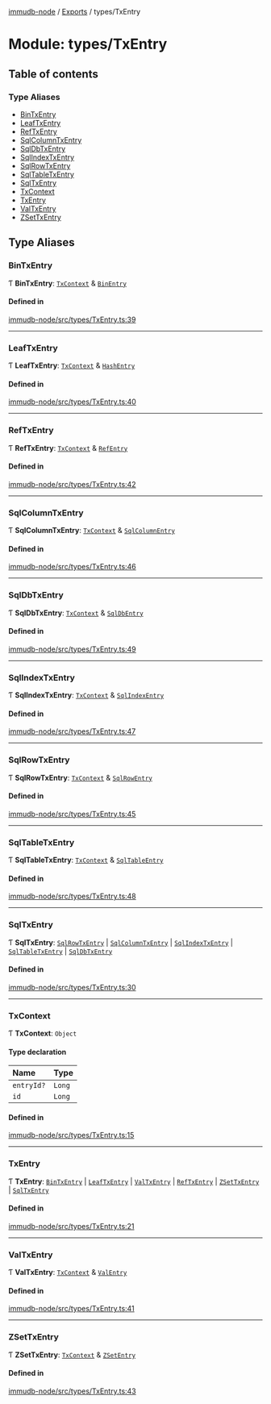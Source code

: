 [immudb-node](../README.md) / [Exports](../modules.md) / types/TxEntry

# Module: types/TxEntry

## Table of contents

### Type Aliases

- [BinTxEntry](types_TxEntry.md#bintxentry)
- [LeafTxEntry](types_TxEntry.md#leaftxentry)
- [RefTxEntry](types_TxEntry.md#reftxentry)
- [SqlColumnTxEntry](types_TxEntry.md#sqlcolumntxentry)
- [SqlDbTxEntry](types_TxEntry.md#sqldbtxentry)
- [SqlIndexTxEntry](types_TxEntry.md#sqlindextxentry)
- [SqlRowTxEntry](types_TxEntry.md#sqlrowtxentry)
- [SqlTableTxEntry](types_TxEntry.md#sqltabletxentry)
- [SqlTxEntry](types_TxEntry.md#sqltxentry)
- [TxContext](types_TxEntry.md#txcontext)
- [TxEntry](types_TxEntry.md#txentry)
- [ValTxEntry](types_TxEntry.md#valtxentry)
- [ZSetTxEntry](types_TxEntry.md#zsettxentry)

## Type Aliases

### BinTxEntry

Ƭ **BinTxEntry**: [`TxContext`](types_TxEntry.md#txcontext) & [`BinEntry`](types_Entry.md#binentry)

#### Defined in

[immudb-node/src/types/TxEntry.ts:39](https://github.com/user3232/node-immu-db/blob/2e88686/immudb-node/src/types/TxEntry.ts#L39)

___

### LeafTxEntry

Ƭ **LeafTxEntry**: [`TxContext`](types_TxEntry.md#txcontext) & [`HashEntry`](types_Entry.md#hashentry)

#### Defined in

[immudb-node/src/types/TxEntry.ts:40](https://github.com/user3232/node-immu-db/blob/2e88686/immudb-node/src/types/TxEntry.ts#L40)

___

### RefTxEntry

Ƭ **RefTxEntry**: [`TxContext`](types_TxEntry.md#txcontext) & [`RefEntry`](types_Entry.md#refentry)

#### Defined in

[immudb-node/src/types/TxEntry.ts:42](https://github.com/user3232/node-immu-db/blob/2e88686/immudb-node/src/types/TxEntry.ts#L42)

___

### SqlColumnTxEntry

Ƭ **SqlColumnTxEntry**: [`TxContext`](types_TxEntry.md#txcontext) & [`SqlColumnEntry`](types_Entry.md#sqlcolumnentry)

#### Defined in

[immudb-node/src/types/TxEntry.ts:46](https://github.com/user3232/node-immu-db/blob/2e88686/immudb-node/src/types/TxEntry.ts#L46)

___

### SqlDbTxEntry

Ƭ **SqlDbTxEntry**: [`TxContext`](types_TxEntry.md#txcontext) & [`SqlDbEntry`](types_Entry.md#sqldbentry)

#### Defined in

[immudb-node/src/types/TxEntry.ts:49](https://github.com/user3232/node-immu-db/blob/2e88686/immudb-node/src/types/TxEntry.ts#L49)

___

### SqlIndexTxEntry

Ƭ **SqlIndexTxEntry**: [`TxContext`](types_TxEntry.md#txcontext) & [`SqlIndexEntry`](types_Entry.md#sqlindexentry)

#### Defined in

[immudb-node/src/types/TxEntry.ts:47](https://github.com/user3232/node-immu-db/blob/2e88686/immudb-node/src/types/TxEntry.ts#L47)

___

### SqlRowTxEntry

Ƭ **SqlRowTxEntry**: [`TxContext`](types_TxEntry.md#txcontext) & [`SqlRowEntry`](types_Entry.md#sqlrowentry)

#### Defined in

[immudb-node/src/types/TxEntry.ts:45](https://github.com/user3232/node-immu-db/blob/2e88686/immudb-node/src/types/TxEntry.ts#L45)

___

### SqlTableTxEntry

Ƭ **SqlTableTxEntry**: [`TxContext`](types_TxEntry.md#txcontext) & [`SqlTableEntry`](types_Entry.md#sqltableentry)

#### Defined in

[immudb-node/src/types/TxEntry.ts:48](https://github.com/user3232/node-immu-db/blob/2e88686/immudb-node/src/types/TxEntry.ts#L48)

___

### SqlTxEntry

Ƭ **SqlTxEntry**: [`SqlRowTxEntry`](types_TxEntry.md#sqlrowtxentry) \| [`SqlColumnTxEntry`](types_TxEntry.md#sqlcolumntxentry) \| [`SqlIndexTxEntry`](types_TxEntry.md#sqlindextxentry) \| [`SqlTableTxEntry`](types_TxEntry.md#sqltabletxentry) \| [`SqlDbTxEntry`](types_TxEntry.md#sqldbtxentry)

#### Defined in

[immudb-node/src/types/TxEntry.ts:30](https://github.com/user3232/node-immu-db/blob/2e88686/immudb-node/src/types/TxEntry.ts#L30)

___

### TxContext

Ƭ **TxContext**: `Object`

#### Type declaration

| Name | Type |
| :------ | :------ |
| `entryId?` | `Long` |
| `id` | `Long` |

#### Defined in

[immudb-node/src/types/TxEntry.ts:15](https://github.com/user3232/node-immu-db/blob/2e88686/immudb-node/src/types/TxEntry.ts#L15)

___

### TxEntry

Ƭ **TxEntry**: [`BinTxEntry`](types_TxEntry.md#bintxentry) \| [`LeafTxEntry`](types_TxEntry.md#leaftxentry) \| [`ValTxEntry`](types_TxEntry.md#valtxentry) \| [`RefTxEntry`](types_TxEntry.md#reftxentry) \| [`ZSetTxEntry`](types_TxEntry.md#zsettxentry) \| [`SqlTxEntry`](types_TxEntry.md#sqltxentry)

#### Defined in

[immudb-node/src/types/TxEntry.ts:21](https://github.com/user3232/node-immu-db/blob/2e88686/immudb-node/src/types/TxEntry.ts#L21)

___

### ValTxEntry

Ƭ **ValTxEntry**: [`TxContext`](types_TxEntry.md#txcontext) & [`ValEntry`](types_Entry.md#valentry)

#### Defined in

[immudb-node/src/types/TxEntry.ts:41](https://github.com/user3232/node-immu-db/blob/2e88686/immudb-node/src/types/TxEntry.ts#L41)

___

### ZSetTxEntry

Ƭ **ZSetTxEntry**: [`TxContext`](types_TxEntry.md#txcontext) & [`ZSetEntry`](types_Entry.md#zsetentry)

#### Defined in

[immudb-node/src/types/TxEntry.ts:43](https://github.com/user3232/node-immu-db/blob/2e88686/immudb-node/src/types/TxEntry.ts#L43)
